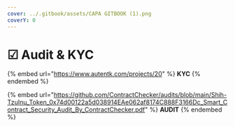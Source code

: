 ```yaml
---
cover: ../.gitbook/assets/CAPA GITBOOK (1).png
coverY: 0
---
```


# ☑ Audit & KYC

{% embed url="https://www.autentk.com/projects/20" %}
**KYC**
{% endembed %}

{% embed url="https://github.com/ContractChecker/audits/blob/main/Shih-TzuInu_Token_0x74d00122a5d038914EAe062af8174C888F3166Dc_Smart_Contract_Security_Audit_By_ContractChecker.pdf" %}
**AUDIT**
{% endembed %}

